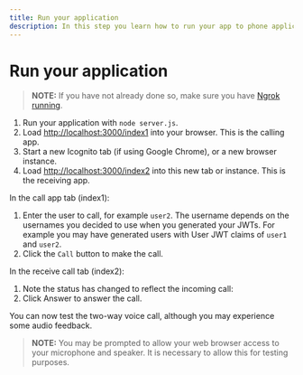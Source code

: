 ```yaml
---
title: Run your application
description: In this step you learn how to run your app to phone application.
---
```


# Run your application

> **NOTE:** If you have not already done so, make sure you have [Ngrok running](/client-sdk/tutorials/app-to-app/prerequisites#how-to-run-ngrok).

1. Run your application with `node server.js`.
2. Load [http://localhost:3000/index1](http://localhost:3000/index1) into your browser. This is the calling app.
3. Start a new Icognito tab (if using Google Chrome), or a new browser instance.
4. Load [http://localhost:3000/index2](http://localhost:3000/index2) into this new tab or instance. This is the receiving app.

In the call app tab (index1):

1. Enter the user to call, for example `user2`. The username depends on the usernames you decided to use when you generated your JWTs. For example you may have generated users with User JWT claims of `user1` and `user2`.
2. Click the `Call` button to make the call.

In the receive call tab (index2):

1. Note the status has changed to reflect the incoming call:
2. Click Answer to answer the call.

You can now test the two-way voice call, although you may experience some audio feedback.

> **NOTE:** You may be prompted to allow your web browser access to your microphone and speaker. It is necessary to allow this for testing purposes.
